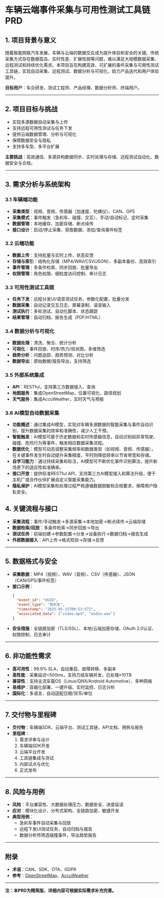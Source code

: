 # 车辆云端事件采集与可用性测试工具链 PRD

## 1. 项目背景与意义

随着智能网联汽车发展，车辆与云端的数据交互成为提升体验和安全的关键。传统采集方式存在数据孤岛、实时性差、扩展性弱等问题，难以满足大规模数据采集、远程测试和持续优化需求。本项目旨在构建高效、可扩展的事件采集与可用性测试工具链，实现自动采集、远程测试、数据分析与可视化，助力产品迭代和用户体验提升。

**目标用户**：车企研发、测试工程师、产品经理、数据分析师、终端用户。

---

## 2. 项目目标与挑战

- 实现多源数据自动采集与上传
- 支持远程可用性测试与任务下发
- 提供云端数据管理、分析与可视化
- 保障数据安全与隐私
- 支持多车型、多平台扩展

**主要挑战**：高效通信、多源异构数据同步、实时处理与存储、远程测试自动化、数据安全与合规。

---

## 3. 需求分析与系统架构

### 3.1 车辆端功能

- **采集类型**：视频、音频、传感器（加速度、陀螺仪）、CAN、GPS
- **采集模式**：事件触发（急刹车、碰撞、交互）、手动/自动标记、定时采集
- **数据管理**：本地缓存、加密存储、断点续传
- **接口设计**：启动/停止采集、获取数据、添加/查询事件标签

### 3.2 云端功能

- **数据上传**：支持批量与实时上传，状态反馈
- **存储与索引**：结构化存储（MP4/WAV/CSV/JSON）、多副本备份、高效索引
- **事件管理**：多条件检索、同步回放、批量导出
- **权限管理**：角色权限、细粒度访问控制、审计日志

### 3.3 可用性测试工具链

- **任务下发**：远程分发UI/语音测试任务，参数化配置，批量分发
- **数据采集**：自动记录交互日志、屏幕录制、语音输入
- **测试执行**：多轮测试、自动化脚本、状态跟踪
- **结果管理**：自动归档、报告生成（PDF/HTML）

### 3.4 数据分析与可视化

- **数据处理**：清洗、聚合、统计分析
- **可视化**：事件回放、时序/热力/柱状图，多维筛选
- **趋势分析**：问题追踪、趋势预测、对比分析
- **数据导出**：原始数据/报告导出，支持筛选

### 3.5 外部系统集成

- **API**：RESTful，支持第三方数据接入、查询
- **地图服务**：集成OpenStreetMap，位置可视化、路径规划
- **天气服务**：集成AccuWeather，实时天气与预报

### 3.6 AI模型自动数据采集

- **功能概述**：通过集成AI模型，实现对车辆多源数据的智能采集与事件自动识别，提升数据采集的效率和准确性，减少人工干预。
- **智能触发**：AI模型可基于历史数据和实时传感器信息，自动识别如异常驾驶、碰撞、危险行为等事件，触发相应数据采集流程。
- **数据优化**：模型可动态调整采集频率和数据类型（如视频、音频、传感器），在关键事件发生时自动提升采集精度，平时则降低频率以节省带宽和存储。
- **自学习能力**：通过持续采集和标注，AI模型可不断优化事件识别算法，提升新场景下的适应性和准确率。
- **接口开放**：提供标准RESTful API，支持第三方AI模型接入和算法升级，便于主机厂或合作伙伴扩展自定义智能采集能力。
- **隐私保护**：AI模型采集和处理过程严格遵循数据脱敏和合规要求，保障用户隐私安全。

## 4. 关键流程与接口

- **采集流程**：事件/手动触发→多源采集→本地加密→断点续传→云端存储
- **数据检索/回放**：多条件检索→同步回放→导出
- **测试任务**：前端创建→参数配置→分发→设备执行→数据归档→报告生成
- **外部数据接入**：API上传→格式校验→存储→反馈

---

## 5. 数据格式与安全

- **采集数据**：MP4（视频）、WAV（音频）、CSV（传感器）、JSON（CAN/GPS/事件标签）
- **接口示例**：
  ```json
  {
    "event_id": "UUID",
    "event_type": "急刹车",
    "timestamp": "2025-05-15T00:53:57Z",
    "associated_data": ["video.mp4", "audio.wav"]
  }
  ```
- **安全措施**：全链路加密（TLS/SSL）、本地/云端加密存储、OAuth 2.0认证、权限控制、日志审计

---

## 6. 非功能性需求

- **高可用性**：99.9% SLA，自动重启、故障转移、多副本
- **高性能**：采集延迟<500ms，支持万级车辆并发，日处理≥10TB
- **兼容性**：支持主流车载OS（Linux/QNX/Android Automotive）、多种网络
- **易维护**：容器化部署、一键升级、实时监控、日志分析
- **国际化**：多语言、自动适配日期/货币/单位

---

## 7. 交付物与里程碑

- **交付物**：车辆端SDK、云端平台、测试工具链、API文档、用例与报告
- **里程碑**：
  1. 需求评审与设计
  2. 车辆端SDK开发
  3. 云端平台开发
  4. 工具链集成与测试
  5. 内部试点与优化
  6. 正式发布

---

## 8. 风险与用例

- **风险**：平台兼容性、大数据处理压力、数据安全、进度延误
- **应对**：模块化设计、分布式架构、全链路加密、敏捷开发
- **典型用例**：
  - 急刹车事件自动采集与回放
  - 远程下发UI测试任务，自动归档与报告
  - 数据分析师筛选碰撞事件，导出趋势报告

---

## 附录

- **术语**：CAN、SDK、OTA、GDPR
- **参考**：[OpenStreetMap](https://www.openstreetmap.org/)、[AccuWeather](https://developer.accuweather.com/)

---

**注：本PRD为精简版，详细内容可根据实际需求补充完善。**